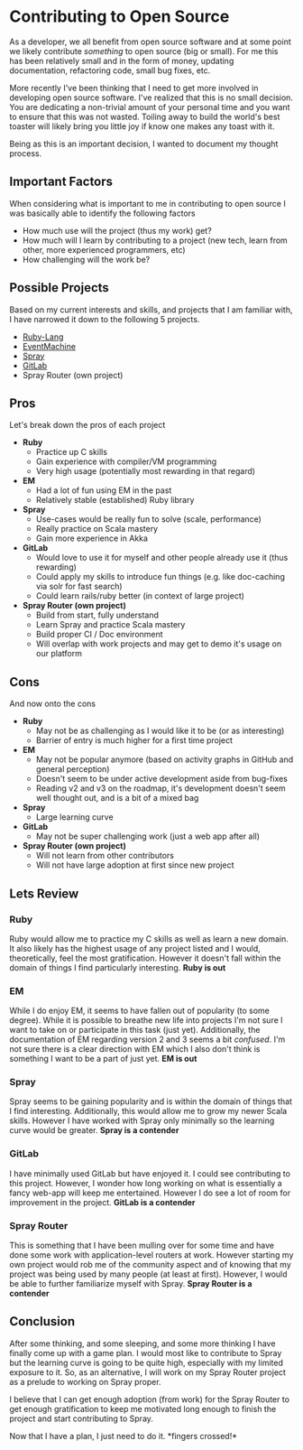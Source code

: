 # Contributing to Open Source

As a developer, we all benefit from open source software and at some point
we likely contribute _something_ to open source (big or small). For me this
has been relatively small and in the form of money, updating documentation,
refactoring code, small bug fixes, etc. 

More recently I've been thinking that I need to get more involved in developing
open source software. I've realized that this is no small decision. You are
dedicating a non-trivial amount of your personal time and you want to ensure
that this was not wasted. Toiling away to build the world's best toaster will
likely bring you little joy if know one makes any toast with it.

Being as this is an important decision, I wanted to document my thought 
process.


## Important Factors

When considering what is important to me in contributing to open source I
was basically able to identify the following factors

- How much use will the project (thus my work) get?
- How much will I learn by contributing to a project (new tech, learn from
  other, more experienced programmers, etc)
- How challenging will the work be?

## Possible Projects

Based on my current interests and skills, and projects that I am familiar with,
I have narrowed it down to the following 5 projects.

- [Ruby-Lang][1]
- [EventMachine][2]
- [Spray][3]
- [GitLab][4]
- Spray Router (own project)

## Pros

Let's break down the pros of each project

- __Ruby__
  - Practice up C skills
  - Gain experience with compiler/VM programming
  - Very high usage (potentially most rewarding in that regard)
- __EM__
  - Had a lot of fun using EM in the past
  - Relatively stable (established) Ruby library
- __Spray__
  - Use-cases would be really fun to solve (scale, performance)
  - Really practice on Scala mastery
  - Gain more experience in Akka
- __GitLab__
  - Would love to use it for myself and other people already use it 
    (thus rewarding)
  - Could apply my skills to introduce fun things (e.g. like doc-caching 
    via solr for fast search)
  - Could learn rails/ruby better (in context of large project)
- __Spray Router (own project)__
  - Build from start, fully understand
  - Learn Spray and practice Scala mastery
  - Build proper CI / Doc environment
  - Will overlap with work projects and may get to demo it's usage on
    our platform


## Cons

And now onto the cons

- __Ruby__
  - May not be as challenging as I would like it to be (or as interesting)
  - Barrier of entry is much higher for a first time project
- __EM__
  - May not be popular anymore (based on activity graphs in GitHub and
    general perception)
  - Doesn't seem to be under active development aside from bug-fixes
  - Reading v2 and v3 on the roadmap, it's development doesn't seem well
    thought out, and is a bit of a mixed bag
- __Spray__
  - Large learning curve
- __GitLab__
  - May not be super challenging work (just a web app after all)
- __Spray Router (own project)__
  - Will not learn from other contributors
  - Will not have large adoption at first since new project


## Lets Review

### Ruby
Ruby would allow me to practice my C skills as well as learn a new domain. It also
likely has the highest usage of any project listed and I would, theoretically, feel
the most gratification. However it doesn't fall within the domain of things I find
particularly interesting. __Ruby is out__

### EM

While I do enjoy EM, it seems to have fallen out of popularity (to some degree). 
While it is possible
to breathe new life into projects I'm not sure I want to take on or participate in
this task (just yet). Additionally, the documentation of EM regarding version 2 and
3 seems a bit _confused_. I'm not sure there is a clear direction with EM which I also
don't think is something I want to be a part of just yet. __EM is out__

### Spray

Spray seems to be gaining popularity and is within the domain of things that I find
interesting. Additionally, this would allow me to grow my newer Scala skills. However
I have worked with Spray only minimally so the learning curve would be greater.
__Spray is a contender__

### GitLab

I have minimally used GitLab but have enjoyed it. I could see contributing to this 
project. However, I wonder how long working on what is essentially a fancy web-app
will keep me entertained. However I do see a lot of room for improvement in the
project. __GitLab is a contender__

### Spray Router

This is something that I have been mulling over for some time and have done some
work with application-level routers at work. However starting my own project would
rob me of the community aspect and of knowing that my project was being used by
many people (at least at first). However, I would be able to further familiarize
myself with Spray. __Spray Router is a contender__

## Conclusion

After some thinking, and some sleeping, and some more thinking I have finally come
up with a game plan. I would most like to contribute to Spray but the learning
curve is going to be quite high, especially with my limited exposure to it. So,
as an alternative, I will work on my Spray Router project as a prelude to working
on Spray proper.

I believe that I can get enough adoption (from work) for the Spray Router to get
enough gratification to keep me motivated long enough to finish the project and
start contributing to Spray.

Now that I have a plan, I just need to do it. \*fingers crossed!\*



  [1]: http://www.ruby-lang.org
  [2]: http://rubyeventmachine.com/
  [3]: http://spray.io
  [4]: https://gitlab.com/gitlab-org/gitlab-ce/tree/master
